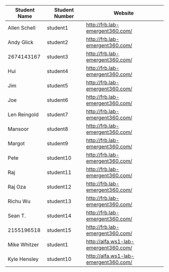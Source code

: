 Student Name | Student Number | Website
------------ | ---------------| ----------
Allen Schell | student1 | http://frb.lab-emergent360.com/
Andy Glick | student2 | http://frb.lab-emergent360.com/
2674143167 | student3 | http://frb.lab-emergent360.com/
Hui | student4 | http://frb.lab-emergent360.com/
Jim | student5 | http://frb.lab-emergent360.com/
Joe | student6 | http://frb.lab-emergent360.com/
Len Reingold | student7 | http://frb.lab-emergent360.com/
Mansoor | student8 | http://frb.lab-emergent360.com/
Margot | student9 | http://frb.lab-emergent360.com/
Pete | student10 | http://frb.lab-emergent360.com/
Raj | student11 | http://frb.lab-emergent360.com/
Raj Oza | student12 | http://frb.lab-emergent360.com/
Richu Wu | student13 | http://frb.lab-emergent360.com/
Sean T. | student14 | http://frb.lab-emergent360.com/
2155196518 | student15 | http://frb.lab-emergent360.com/
Mike Whitzer | student1 | http://alfa.ws1-lab-emergent360.com/
Kyle Hensley | student10 | http://alfa.ws1-lab-emergent360.com/
